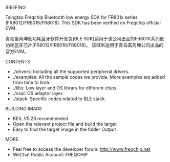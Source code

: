 BRIEFING

Tsingtao Freqchip Bluetooth low energy SDK for FR801x series (FR8012/FR8016/FR8018).
This SDK has been verified on Freqchip official EVM.

青岛富芮坤低功耗蓝牙软件开发包(BLE SDK)适用于该公司出品的FR801X系列低功耗蓝牙芯片(FR8012/FR8016/FR8018)。
该SDK适用于青岛富芮坤公司出品的官方EVM。

CONTENTS

* ./drivers:  Including all the supported peripheral drivers.
* ./examples: All the sample codes we provide. More examples are added from time to time.
* ./libs:     Low layer and OS library for different chips.
* ./osal:     OS adaptor layer.
* ./stack:    Specific codes related to BLE stack.

BUILDING IMAGE

* KEIL V5.23 recommended
* Open the relevant project file and build the target
* Easy to find the target image in the folder Output 

MORE

* Feel free to access the developer forum: http://www.freqchip.net 
* WeChat Public Account: FREQCHIP
 
